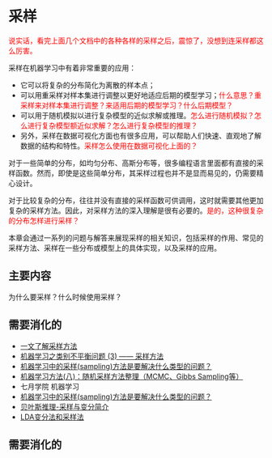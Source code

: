 
# 采样

<span style="color:red;">说实话，看完上面几个文档中的各种各样的采样之后，震惊了，没想到连采样都这么厉害。</span>

采样在机器学习中有着非常重要的应用：

- 它可以将复杂的分布简化为离散的样本点；
- 可以用重采样对样本集进行调整以更好地适应后期的模型学习；<span style="color:red;">什么意思？重采样来对样本集进行调整？来适用后期的模型学习？什么后期模型？</span>
- 可以用于随机模拟以进行复杂模型的近似求解或推理。<span style="color:red;">怎么进行随机模拟？怎么进行复杂模型额近似求解？怎么进行复杂模型的推理？</span>
- 另外，采样在数据可视化方面也有很多应用，可以帮助人们快速、直观地了解数据的结构和特性。<span style="color:red;">采样怎么使用在数据可视化上面的？</span>


对于一些简单的分布，如均匀分布、高斯分布等，很多编程语言里面都有直接的采样函数。然而，即使是这些简单分布，其采样过程也并不是显而易见的，仍需要精心设计。

对于比较复杂的分布，往往并没有直接的采样函数可供调用，这时就需要其他更加复杂的采样方法。因此，对采样方法的深入理解是很有必要的。<span style="color:red;">是的，这种很复杂的分布怎样进行采样？</span>

本章会通过一系列的问题与解答来展现采样的相关知识，包括采样的作用、常见的采样方法、采样在一些分布或模型上的具体实现，以及采样的应用。


## 主要内容


为什么要采样？什么时候使用采样？

## 需要消化的


- [一文了解采样方法](https://www.tinymind.cn/articles/731)
- [机器学习之类别不平衡问题 (3) —— 采样方法](https://www.cnblogs.com/massquantity/p/9382710.html)
- [机器学习中的采样(sampling)方法是要解决什么类型的问题？](https://www.zhihu.com/question/40943513)
- [机器学习方法(八)：随机采样方法整理（MCMC、Gibbs Sampling等）](https://blog.csdn.net/xbinworld/article/details/43612641)
- 七月学院 机器学习
- [机器学习中的采样(sampling)方法是要解决什么类型的问题？](https://www.zhihu.com/question/40943513)
- [贝叶斯推理-采样与变分简介](https://wenku.baidu.com/view/41f1b295ac51f01dc281e53a580216fc700a53b2.html?re=view)
- [LDA变分法和采样法](https://blog.csdn.net/deltaququ/article/details/45892063)



## 需要消化的
